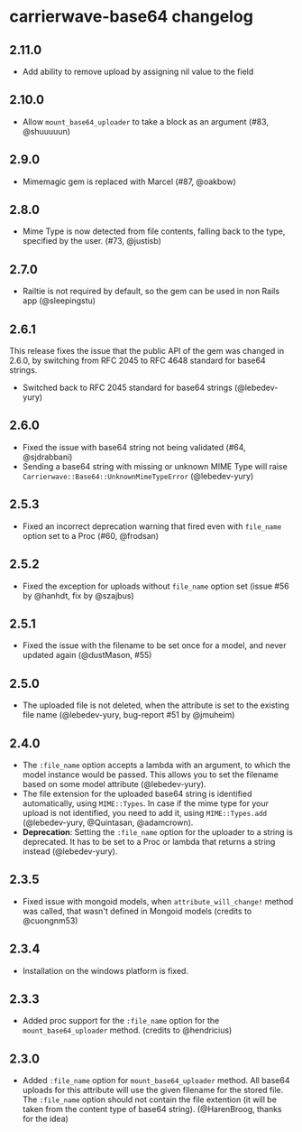 # carrierwave-base64 changelog

## 2.11.0

 - Add ability to remove upload by assigning nil value to the field

## 2.10.0

 - Allow `mount_base64_uploader` to take a block as an argument (#83, @shuuuuun)

## 2.9.0

 - Mimemagic gem is replaced with Marcel (#87, @oakbow)

## 2.8.0

 - Mime Type is now detected from file contents, falling back to the type, specified by the user. (#73, @justisb)

## 2.7.0

 - Railtie is not required by default, so the gem can be used in non Rails app (@sleepingstu)

## 2.6.1

This release fixes the issue that the public API of the gem was changed in 2.6.0, by switching from RFC 2045 to RFC 4648 standard for base64 strings.

 - Switched back to RFC 2045 standard for base64 strings (@lebedev-yury)

## 2.6.0

 - Fixed the issue with base64 string not being validated (#64, @sjdrabbani)
 - Sending a base64 string with missing or unknown MIME Type will raise `Carrierwave::Base64::UnknownMimeTypeError` (@lebedev-yury)

## 2.5.3

 - Fixed an incorrect deprecation warning that fired even with `file_name` option set to a Proc (#60, @frodsan)

## 2.5.2

 - Fixed the exception for uploads without `file_name` option set (issue #56 by @hanhdt, fix by @szajbus)

## 2.5.1

 - Fixed the issue with the filename to be set once for a model, and never updated again (@dustMason, #55)

## 2.5.0

  - The uploaded file is not deleted, when the attribute is set to the existing file name (@lebedev-yury, bug-report #51 by @jmuheim)

## 2.4.0

  - The `:file_name` option accepts a lambda with an argument, to which the model instance would be passed. This allows you to set the filename based on some model attribute (@lebedev-yury).
  - The file extension for the uploaded base64 string is identified automatically, using `MIME::Types`. In case if the mime type for your upload is not identified, you need to add it, using `MIME::Types.add` (@lebedev-yury, @Quintasan, @adamcrown).
  - **Deprecation**: Setting the `:file_name` option for the uploader to a string is deprecated. It has to be set to a Proc or lambda that returns a string instead (@lebedev-yury).

## 2.3.5

  - Fixed issue with mongoid models, when `attribute_will_change!` method was called, that wasn't defined in Mongoid models (credits to @cuongnm53)

## 2.3.4

  - Installation on the windows platform is fixed.

## 2.3.3

  - Added proc support for the `:file_name` option for the `mount_base64_uploader` method. (credits to @hendricius)

## 2.3.0

  - Added `:file_name` option for `mount_base64_uploader` method. All base64 uploads for this attribute will use the given filename for the stored file. The `:file_name` option should not contain the file extention (it will be taken from the content type of base64 string). (@HarenBroog, thanks for the idea)
